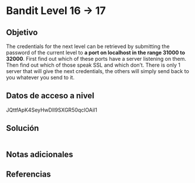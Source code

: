 # Bandit Level 16 → 17

## Objetivo
The credentials for the next level can be retrieved by submitting the password of the current level to **a port on localhost in the range 31000 to 32000**. First find out which of these ports have a server listening on them. Then find out which of those speak SSL and which don’t. There is only 1 server that will give the next credentials, the others will simply send back to you whatever you send to it.

## Datos de acceso a nivel
JQttfApK4SeyHwDlI9SXGR50qclOAil1

## Solución
````bash

````

## Notas adicionales


## Referencias

